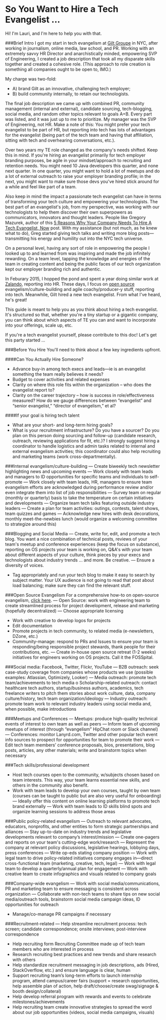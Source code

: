 # So You Want to Hire a Tech Evangelist ...

Hi! I'm Lauri, and I'm here to help you with that. 

###Brief Intro
I got my start in tech evangelism at [Gilt Groupe](http://tech.gilt.com/) in NYC, after working in journalism, online media, law school, and PR. Working with an extremely savvy HR Director and anarchistically minded, empowering SVP of Engineering, I created a job description that took all my disparate skills together and created a cohesive role. (This approach to role creation is something all companies ought to be open to, IMO.) 

My charge was two-fold: 
- A) brand Gilt as an innovative, challenging tech employer; 
- B) build community internally, to retain our technologists. 

The final job description we came up with combined PR, community management (internal and external), candidate sourcing, tech-blogging, social media, and random other topics relevant to goals A+B. Every part was listed, and it was just up to me to prioritize. My manager was the SVP of Engineering, not HR. Make a note of this: You might prefer your tech evangelist to be part of HR, but reporting into tech has lots of advantages for the evangelist (being part of the tech team and having that affiliation, sitting with tech and overhearing conversations, etc.). 

Over two years my TE role changed as the company's needs shifted. Keep this in mind. If you're hiring an evangelist primarily for tech employer branding purposes, be agile in your mindset/approach to recruiting and retention needs. You might need 10 Java developers this quarter, and none next quarter. In one quarter, you might want to hold a lot of meetups and do a lot of external outreach to raise your employer branding profile; in the next, you might want to make sure those devs you've hired stick around for a while and feel like part of a team. 

Also keep in mind the impact a passionate tech evangelist can have in terms of transforming your tech culture and empowering your technologists. The best part of an evangelist's job, from my perspective, was working with our technologists to help them discover their own superpowers as communicators, innovators and thought leaders. People like Gregory Mazurek, author of this [5 Reasons Why Your Company Needs To Hire A Tech Evangelist, Now](https://www.linkedin.com/pulse/my-5-reasons-why-your-company-needs-hire-tech-now-gregory-mazurek) post. With my assistance (but not much, as he knew what to do), Greg started giving tech talks and writing more blog posts—transmitting his energy and humility out into the NYC tech universe. 

On a personal level, having any sort of role in empowering the people I looked up to and learned from was inspiring and made the job infinitely rewarding. On a team level, tapping the knowledge and energies of the team in creating content and being the public faces of our tech organization kept our employer branding rich and authentic.  

In Feburary 2015, I hopped the pond and spent a year doing similar work at [Zalando](https://tech.zalando.com/), reporting into HR. These days, I focus on [open source](https://zalando.github.io/) evangelism/culture-building and agile coachy/producer-y stuff, reporting into tech. Meanwhile, Gilt hired a new tech evangelist. From what I've heard, he's great! 

This guide is meant to help you as you think about hiring a tech evangelist. It's structured so that, whether you're a tiny startup or a gigantic company, you can think about which aspects of TE you can and want to incorporate into your offerings, scale up, etc. 

If you're a tech evangelist yourself, please contribute to this doc! Let's get this party started ...

###Before You Hire
You'll need to think about a few key ingredients upfront.

####Can You Actually Hire Someone?
- Advance buy-in among tech execs and leads—ie is an evangelist something the team really believes it needs?
- Budget to cover activities and related expenses
- Clarity on where this role fits within the organization – who does the evangelist report to?
- Clarity on the career trajectory – how is success in role/effectiveness measured? How do we gauge differences between “evangelist” and “senior evangelist,” “director of evangelism,” et al?

####If your goal is hiring tech talent
- What are your short- and long-term hiring goals? 
- What is your recruitment infrastructure? Do you have a sourcer? Do you plan on this person doing sourcing and follow-up (candidate research, outreach, reviewing applications for fit, etc.)? I strongly suggest hiring a coordinator to handle logistics and admin tasks related to internal and external evangelism activities; this coordinator could also help recruiting and marketing teams (work cross-departmentally).

###Internal evangelism/culture-building
— Create biweekly tech newsletter highlighting news and upcoming events
— Work closely with team leads and managers to ID opportunities for specific teams and individuals to self-promote
— Work closely with team leads, HR, managers to ensure team evangelism efforts are acknowledged during performance review and/or even integrate them into list of job responsibilities
— Survey team on regular (monthly or quarterly) basis to take the temperature on certain initiatives and developments
— Organize team tech talks featuring outside industry leaders
— Create a plan for team activities: outings, contests, talent shows, team quizzes and games
— Acknowledge new hires with desk decorations, monthly meet-the-newbies lunch (would organize a welcoming committee to strategize around this)
 
###Blogging and Social Media
— Create, write for, edit, and promote a tech blog. You want a nice combination of technical posts, reviews of your team's meetup and conference experiences (keep the focus on substance), reporting on OS projects your team is working on, Q&A's with your team about different aspects of your culture, think pieces by your execs and technologists about industry trends ... and more. Be creative.
— Ensure a diversity of voices. 
- Tag appropriately and run your tech blog to make it easy to search by subject matter. Your UX audience is not going to read that post about load balancing; make sure they can find the relevant stuff.

###Open Source Evangelism
For a comprehensive how-to on open-source evangelism, [click here](https://github.com/zalando/zalando-howto-open-source). 
— Open Source: work with engineering team to create streamlined process for project development, release and marketing (hopefully decentralized)
— Choose appropriate licensing
- Work with creative to develop logos for projects
- Edit documentation
- Promote projects in tech community, to related media (e-newsletters, DZone, etc.)
- Community-manage: respond to PRs and Issues to ensure your team is responding/being responsible project stewards, thank people for their contributions, etc. 
— Create in-house open source retreat (1-2 weeks) initiatives for engineers working on OS projects. Call it the FOSSpital. 

###Social media: Facebook, Twitter, Flickr, YouTube
— B2B outreach: seek case-study coverage from companies whose products we use (possible examples: Atlassian, Optimizely, Looker)
— Media outreach: promote tech team/achievements to tech media
o   Scholarship-related outreach: contact healthcare tech authors, startup/business authors, academics, tech freelance writers to pitch them stories about work culture, data, company culture/history, tech team organization/ideology
— Industry outreach: promote team work to relevant industry leaders using social media and, when possible, make introductions

###Meetups and Conferences
— Meetups: produce high-quality technical events of interest to own team as well as peers
— Inform team of upcoming meetups of interest (through “evangelism” HipChat room or Slack channel)
— Conferences: monitor Lanyrd.com, Twitter and other popular tech event info sources to prospect for opportunities for team to promote their work
— Edit tech team members’ conference proposals, bios, presentations, blog posts, articles, any other materials; write and brainstorm topics when necessary
 
###Tech skills/professional development
- Host tech courses open to the community, w/subjects chosen based on team interests. This way, your team learns essential new skills, and others in the community also benefit. 
- Work with team leads to develop your own courses, taught by own team (courses can be taught to public but are also very useful for onboarding)
— Ideally offer this content on online learning platforms to promote tech brand externally
— Work with team leads to ID skills blind spots and organize learning sessions to address those areas
 
###Public policy-related evangelism
— Outreach to relevant advocates, educators, nonprofits, and other entities to form strategic partnerships and alliances
— Stay up-to-date on industry trends and legislative developments relevant to company’s interest/mission
— Create one-pagers and reports on your team's cutting-edge work/research
— Represent the company at relevant policy discussions, legislative hearings, lobbying days, press conferences
— Write op-eds stating company position
— Work with legal team to drive policy-related initiatives company engages in—direct cross-functional team (marketing, creative, tech, legal)
— Work with legal team to develop a quarterly/annual plan for engagement
— Work with creative team to create infographics and visuals related to company goals
 
###Company-wide evangelism
— Work with social media/communications, PR and marketing team to ensure messaging is consistent across organization
— Collaborate with non-tech teams to share tips on new social media/outreach tools, brainstorm social media campaign ideas, ID opportunities for outreach
- Manage/co-manage PR campaigns if necessary
 
###Recruitment-related 
— Help streamline recruitment process: tech screen; candidate correspondence; onsite interviews; post-interview correspondence
- Help recruiting form Recruiting Committee made up of tech team members who are interested in process
- Research recruiting best practices and new trends and share research with others
- Help standardize recruitment messaging in job descriptions, ads (Hired, StackOverflow, etc.) and ensure language is clear, human
- Support recruiting team’s long-term efforts to launch internship program, attend campus/career fairs (support = research opportunities, help assemble plan of action, help draft/choose/create swag/signage & booth design/collateral)
- Help develop referral program with rewards and events to celebrate milestones/achievements
- Help recruiting team create innovative strategies to spread the word about our job opportunities (videos, social media campaigns, visuals)
